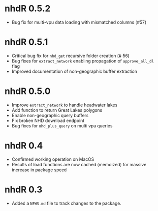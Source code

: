 # nhdR 0.5.2

* Bug fix for multi-vpu data loading with mismatched columns (#57)

# nhdR 0.5.1

* Critical bug fix for `nhd_get` recursive folder creation (# 56)
* Bug fixes for `extract_network` enabling propagation of `approve_all_dl` flag
* Improved documentation of non-geographic buffer extraction

# nhdR 0.5.0

* Improve `extract_network` to handle headwater lakes 
* Add function to return Great Lakes polygons
* Enable non-geographic query buffers
* Fix broken NHD download endpoint
* Bug fixes for `nhd_plus_query` on multi vpu queries

# nhdR 0.4

* Confirmed working operation on MacOS
* Results of load functions are now cached (memoized) for massive increase in package speed

# nhdR 0.3

* Added a `NEWS.md` file to track changes to the package.



